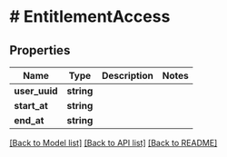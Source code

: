 # # EntitlementAccess

## Properties

Name | Type | Description | Notes
------------ | ------------- | ------------- | -------------
**user_uuid** | **string** |  | 
**start_at** | **string** |  | 
**end_at** | **string** |  | 

[[Back to Model list]](../../README.md#documentation-for-models) [[Back to API list]](../../README.md#documentation-for-api-endpoints) [[Back to README]](../../README.md)


